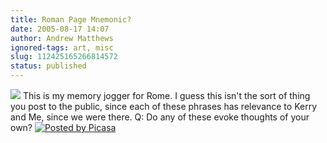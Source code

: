 ```yaml
---
title: Roman Page Mnemonic?
date: 2005-08-17 14:07
author: Andrew Matthews
ignored-tags: art, misc
slug: 112425165266814572
status: published
---
```


[![](http://photos1.blogger.com/img/122/4151/320/SCAN0038.jpg)](http://photos1.blogger.com/img/122/4151/640/SCAN0038.jpg)
This is my memory jogger for Rome. I guess this isn't the sort of thing you post to the public, since each of these phrases has relevance to Kerry and Me, since we were there. Q: Do any of these evoke thoughts of your own? [![Posted by Picasa](http://photos1.blogger.com/pbp.gif)](http://picasa.google.com/)
